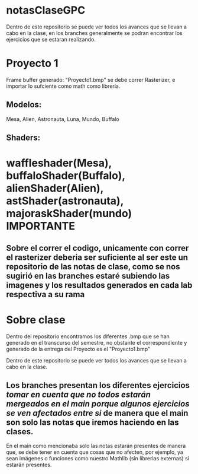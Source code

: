 # notasClaseGPC
Dentro de este repositorio se puede ver todos los avances que se llevan a cabo en la clase, en los branches generalmente se podran encontrar los ejercicios que se estaran realizando.
# Proyecto 1
Frame buffer generado: "Proyecto1.bmp" se debe correr Rasterizer, e importar lo sufciente como math como libreria. 
## Modelos:
Mesa, Alien, Astronauta, Luna, Mundo, Buffalo
## Shaders:
waffleshader(Mesa), buffaloShader(Buffalo), alienShader(Alien), astShader(astronauta), majoraskShader(mundo)
IMPORTANTE
==== 
## Sobre el correr el codigo, unicamente con correr el rasterizer deberia ser suficiente al ser este un repositorio de las notas de clase, como se nos sugirió en las branches estaré subiendo las imagenes y los resultados generados en cada lab respectiva a su rama
# Sobre clase

Dentro del repositorio encontramos los diferentes .bmp que se han generado en el transcurso del semestre, no obstante el correspondiente y generado de la entrega del Proyecto es el "Proyecto1.bmp"

Dentro de este repositorio se puede ver todos los avances que se llevan a cabo en la clase.
## Los branches presentan los diferentes ejercicios *tomar en cuenta que no todos estarán mergeados en el main porque algunos ejercicios se ven afectados entre si* de manera que el main son solo las notas que iremos haciendo en las clases.
En el main como mencionaba solo las notas estarán presentes de manera que, se debe tener en cuenta que cosas que no afecten, por ejemplo, ya sean imágenes o funciones como nuestro Mathlib (sin librerias externas) si estarán presentes.
